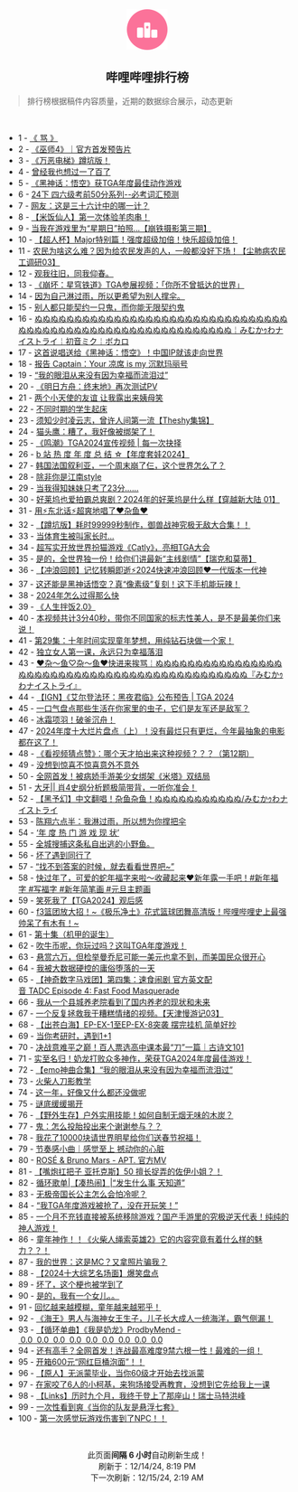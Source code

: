 <div align="center">
    <img src="./assets/icon_rank.png" alt="logo" />
    <h2>哔哩哔哩排行榜</h>
</div>

> 排行榜根据稿件内容质量，近期的数据综合展示，动态更新

<br />

<ul><li><span>1 - <a href=https://www.bilibili.com/BV1eZqiY8EiP target=_blank>《&nbsp;骂&nbsp;》</a></span></li><li><span>2 - <a href=https://www.bilibili.com/BV197qiYoEVn target=_blank>《巫师4》｜官方首发预告片</a></span></li><li><span>3 - <a href=https://www.bilibili.com/BV1rmqSYyEtH target=_blank>《万恶电梯》蹲坑版！</a></span></li><li><span>4 - <a href=https://www.bilibili.com/BV1CAqSYyEBK target=_blank>曾经我也想过一了百了</a></span></li><li><span>5 - <a href=https://www.bilibili.com/BV1DgqqYHE4U target=_blank>《黑神话：悟空》获TGA年度最佳动作游戏</a></span></li><li><span>6 - <a href=https://www.bilibili.com/BV15yqDYiE2t target=_blank>24下&nbsp;四六级考前50分系列--必考词汇预测</a></span></li><li><span>7 - <a href=https://www.bilibili.com/BV1fSqmYvE5w target=_blank>网友：这是三十六计中的哪一计？</a></span></li><li><span>8 - <a href=https://www.bilibili.com/BV1SJqCYzEL7 target=_blank>【米饭仙人】第一次体验羊肉串！</a></span></li><li><span>9 - <a href=https://www.bilibili.com/BV1Gkq2YHENw target=_blank>当我在游戏里为“星期日”拍照...【崩铁摄影第三期】</a></span></li><li><span>10 - <a href=https://www.bilibili.com/BV1X6q2YQEYn target=_blank>【超人杯】Major特别篇！强度超级加倍！快乐超级加倍！</a></span></li><li><span>11 - <a href=https://www.bilibili.com/BV1Mfq8YiEQb target=_blank>农民为啥这么难？因为给农民发声的人，一般都没好下场！【尘肺病农民工调研03】</a></span></li><li><span>12 - <a href=https://www.bilibili.com/BV1jdqmYhEFF target=_blank>观我往旧，同我仰春。</a></span></li><li><span>13 - <a href=https://www.bilibili.com/BV1yqBMYPENa target=_blank>《崩坏：星穹铁道》TGA参展视频：「你所不曾抵达的世界」</a></span></li><li><span>14 - <a href=https://www.bilibili.com/BV161q3YaEGd target=_blank>因为自己淋过雨，所以更希望为别人撑伞。</a></span></li><li><span>15 - <a href=https://www.bilibili.com/BV1Sqq6Y8EZ8 target=_blank>别人都只能契约一只鬼，而你能无限契约鬼</a></span></li><li><span>16 - <a href=https://www.bilibili.com/BV1Y9iZYUE6y target=_blank>ぬぬぬぬぬぬぬぬぬぬぬぬぬぬぬぬぬぬぬぬぬぬぬぬぬぬぬぬぬぬぬぬぬぬぬぬぬぬぬぬぬぬぬぬぬぬぬぬぬぬぬぬぬぬぬぬぬぬぬ￤みむかｩわナイストライ￤初音ミク￤ボカロ</a></span></li><li><span>17 - <a href=https://www.bilibili.com/BV1nhBVYCE8A target=_blank>这首说唱送给《黑神话：悟空》！中国IP就该走向世界</a></span></li><li><span>18 - <a href=https://www.bilibili.com/BV1YUq8YGEvS target=_blank>报告&nbsp;Captain：Your&nbsp;凉席&nbsp;is&nbsp;my&nbsp;沉默玛丽号</a></span></li><li><span>19 - <a href=https://www.bilibili.com/BV1n5qhYsERk target=_blank>“我的眼泪从来没有因为幸福而流泪过”</a></span></li><li><span>20 - <a href=https://www.bilibili.com/BV1b3B3YUE6a target=_blank>《明日方舟：终末地》再次测试PV</a></span></li><li><span>21 - <a href=https://www.bilibili.com/BV16cq1Y8EQM target=_blank>两个小天使的友谊&nbsp;让我露出来姨母笑</a></span></li><li><span>22 - <a href=https://www.bilibili.com/BV1f6q8YmEQt target=_blank>不同时期的学生起床</a></span></li><li><span>23 - <a href=https://www.bilibili.com/BV19rqUYfEen target=_blank>须知少时凌云志，曾许人间第一流【Theshy集锦】</a></span></li><li><span>24 - <a href=https://www.bilibili.com/BV1fHqhYSED8 target=_blank>猫头鹰：糟了，我好像被绑架了！</a></span></li><li><span>25 - <a href=https://www.bilibili.com/BV1p5qhYsEW6 target=_blank>《鸣潮》TGA2024宣传视频&nbsp;|&nbsp;每一次抉择</a></span></li><li><span>26 - <a href=https://www.bilibili.com/BV16mBMY4EsZ target=_blank>b&nbsp;站&nbsp;热&nbsp;度&nbsp;年&nbsp;度&nbsp;总&nbsp;结&nbsp;☆【年度套娃2024】</a></span></li><li><span>27 - <a href=https://www.bilibili.com/BV1sJBuYvEaK target=_blank>韩国法国叙利亚，一个周末崩了仨，这个世界怎么了？</a></span></li><li><span>28 - <a href=https://www.bilibili.com/BV1aLqCYGE8L target=_blank>除非你是江南style</a></span></li><li><span>29 - <a href=https://www.bilibili.com/BV183qqYDEFB target=_blank>当我得知妹妹只考了23分……</a></span></li><li><span>30 - <a href=https://www.bilibili.com/BV1KcqQYREUz target=_blank>好莱坞也爱拍霸总爽剧？2024年的好莱坞是什么样【穿越新大陆&nbsp;01】</a></span></li><li><span>31 - <a href=https://www.bilibili.com/BV14ZqDYoEfF target=_blank>用⚡东北话⚡超爽地唱了♥杂鱼♥</a></span></li><li><span>32 - <a href=https://www.bilibili.com/BV1o7qKYLEbd target=_blank>【蹲坑版】耗时99999秒制作，御兽战神究极无敌大合集！！</a></span></li><li><span>33 - <a href=https://www.bilibili.com/BV1CgqQYmEpa target=_blank>当体育生被叫家长时...</a></span></li><li><span>34 - <a href=https://www.bilibili.com/BV1XfqaYVEAA target=_blank>超写实开放世界扮猫游戏《Catly》，亮相TGA大会</a></span></li><li><span>35 - <a href=https://www.bilibili.com/BV1wFBMY8E3v target=_blank>是的，全世界独一份！给你们讲最新“主线剧情”【瑞克和莫蒂】</a></span></li><li><span>36 - <a href=https://www.bilibili.com/BV1yMqhYbEvU target=_blank>【冲浪回顾】记忆转瞬即逝⚡2024快速冲浪回顾❤一代版本一代神</a></span></li><li><span>37 - <a href=https://www.bilibili.com/BV1khq8Y9ErT target=_blank>这还能是黑神话悟空？真“像素级”复刻！这下手机能玩辣！</a></span></li><li><span>38 - <a href=https://www.bilibili.com/BV1xSqhYhEH9 target=_blank>2024年怎么过得那么快</a></span></li><li><span>39 - <a href=https://www.bilibili.com/BV1VGqXYKE6x target=_blank>《人生拌饭2.0》</a></span></li><li><span>40 - <a href=https://www.bilibili.com/BV118q3YkEd1 target=_blank>本视频共计3分40秒，带你不同国家的标志性美人，是不是最美你们来说！</a></span></li><li><span>41 - <a href=https://www.bilibili.com/BV1FoqhYdEHT target=_blank>第29集：十年时间实现童年梦想，用纯钻石块做一个家！</a></span></li><li><span>42 - <a href=https://www.bilibili.com/BV1AAqSY1Ejj target=_blank>独立女人第一课，永远只为幸福落泪</a></span></li><li><span>43 - <a href=https://www.bilibili.com/BV1gKqUY9E4L target=_blank>❤杂～鱼♡杂～鱼❤快进来挨骂￤ぬぬぬぬぬぬぬぬぬぬぬぬぬぬぬぬぬぬぬぬぬぬぬぬぬぬぬぬぬぬぬぬぬぬぬぬぬぬぬぬぬぬぬぬぬ『みむかｩわナイストライ』</a></span></li><li><span>44 - <a href=https://www.bilibili.com/BV1o5qBYqE6v target=_blank>【IGN】《艾尔登法环：黑夜君临》公布预告&nbsp;|&nbsp;TGA&nbsp;2024</a></span></li><li><span>45 - <a href=https://www.bilibili.com/BV1ktqzYmEGW target=_blank>一口气盘点那些生活在你家里的虫子，它们是友军还是敌军？</a></span></li><li><span>46 - <a href=https://www.bilibili.com/BV1XWqSYcEd4 target=_blank>冰霜项羽！破釜沉舟！</a></span></li><li><span>47 - <a href=https://www.bilibili.com/BV1FPq1YbEpx target=_blank>2024年度十大烂片盘点（上）！没有最烂只有更烂，今年最抽象的电影都在这了！</a></span></li><li><span>48 - <a href=https://www.bilibili.com/BV1xtqCYPEpB target=_blank>《看视频猜点赞》：哪个天才拍出来这种视频？？？（第12期）</a></span></li><li><span>49 - <a href=https://www.bilibili.com/BV1LdqmYhE15 target=_blank>没想到惊喜不惊喜意外不意外</a></span></li><li><span>50 - <a href=https://www.bilibili.com/BV1aWirYNEpm target=_blank>全网首发！被病娇手游美少女绑架《米塔》双结局</a></span></li><li><span>51 - <a href=https://www.bilibili.com/BV1FtqUYzEBX target=_blank>大牙||&nbsp;肖4史纲分析题极简带背，一听你准会！</a></span></li><li><span>52 - <a href=https://www.bilibili.com/BV1vPqzYPECi target=_blank>【黑予幻】中文翻唱！杂鱼杂鱼！ぬぬぬぬぬぬぬぬぬぬぬ/みむかｩわナイストライ</a></span></li><li><span>53 - <a href=https://www.bilibili.com/BV1uXqUYpEeW target=_blank>陈翔六点半：我淋过雨，所以想为你撑把伞</a></span></li><li><span>54 - <a href=https://www.bilibili.com/BV1KhBMYuEXN target=_blank>‘年&nbsp;度&nbsp;热&nbsp;门&nbsp;游&nbsp;戏&nbsp;现&nbsp;状’</a></span></li><li><span>55 - <a href=https://www.bilibili.com/BV1TEqDYWESN target=_blank>全城搜捕这条私自出逃的小野鱼。</a></span></li><li><span>56 - <a href=https://www.bilibili.com/BV1R5q1YDEsd target=_blank>坏了遇到同行了</a></span></li><li><span>57 - <a href=https://www.bilibili.com/BV1e5q1YDEBx target=_blank>“找不到答案的时候，就去看看世界吧~”</a></span></li><li><span>58 - <a href=https://www.bilibili.com/BV13tqSYbEUB target=_blank>快过年了，可爱的蛇年福字来啦～收藏起来❤️新年露一手吧！#新年福字&nbsp;#写福字&nbsp;#新年简笔画&nbsp;#元旦主题画</a></span></li><li><span>59 - <a href=https://www.bilibili.com/BV1DTqqYWEQq target=_blank>笑死我了【TGA2024】观后感</a></span></li><li><span>60 - <a href=https://www.bilibili.com/BV1X2BRYCEPB target=_blank>f3篮团放大招！~《极乐净土》花式篮球团舞高清版！哔哩哔哩史上最强帅呆了有木有！~</a></span></li><li><span>61 - <a href=https://www.bilibili.com/BV1LNqzYeET5 target=_blank>第十集（机甲的诞生）</a></span></li><li><span>62 - <a href=https://www.bilibili.com/BV18gqzYFE2X target=_blank>吹牛币呢，你玩过吗？这叫TGA年度游戏！</a></span></li><li><span>63 - <a href=https://www.bilibili.com/BV1tAqYY6Erv target=_blank>悬赏六万，但检举曼乔尼可能一美元也拿不到，而美国民众很开心</a></span></li><li><span>64 - <a href=https://www.bilibili.com/BV1R2qDYPE9x target=_blank>我被大数据硬控的庸俗堕落的一天</a></span></li><li><span>65 - <a href=https://www.bilibili.com/BV1KQqvY1EyY target=_blank>【神奇数字马戏团】第四集：速食闹剧&nbsp;官方英文配音&nbsp;TADC&nbsp;Episode&nbsp;4:&nbsp;Fast&nbsp;Food&nbsp;Masquerade</a></span></li><li><span>66 - <a href=https://www.bilibili.com/BV12FqSY2Ebn target=_blank>我从一个县城养老院看到了国内养老的现状和未来</a></span></li><li><span>67 - <a href=https://www.bilibili.com/BV1CKqSYkEhn target=_blank>一个反复拯救我于糟糕情绪的视频。【天津慢游记03】</a></span></li><li><span>68 - <a href=https://www.bilibili.com/BV1mWq8YbET9 target=_blank>【出苍白海】EP-EX-1至EP-EX-8突袭&nbsp;摆完挂机&nbsp;简单好抄</a></span></li><li><span>69 - <a href=https://www.bilibili.com/BV1Xtq6YiE6N target=_blank>当你考研时，遇到1+1</a></span></li><li><span>70 - <a href=https://www.bilibili.com/BV14iq4Y9Eow target=_blank>决战意难平之巅！百人票选高中课本最“刀”一篇｜古诗文101</a></span></li><li><span>71 - <a href=https://www.bilibili.com/BV1g8BgYmEPn target=_blank>实至名归！奶龙打败众多神作，荣获TGA2024年度最佳游戏！</a></span></li><li><span>72 - <a href=https://www.bilibili.com/BV1Cfq2YzEUu target=_blank>【emo神曲合集】“我的眼泪从来没有因为幸福而流泪过”</a></span></li><li><span>73 - <a href=https://www.bilibili.com/BV1XLqCYGEci target=_blank>火柴人刀影教学</a></span></li><li><span>74 - <a href=https://www.bilibili.com/BV1g1q2YJEDJ target=_blank>这一年，好像又什么都还没做呢</a></span></li><li><span>75 - <a href=https://www.bilibili.com/BV1tcqhYPEyj target=_blank>谜底缓缓揭开</a></span></li><li><span>76 - <a href=https://www.bilibili.com/BV1PwqSYjEQv target=_blank>【野外生存】户外实用技能！如何自制无烟无味的木炭？</a></span></li><li><span>77 - <a href=https://www.bilibili.com/BV1uuqUYQEQk target=_blank>鬼：怎么投胎投出来个谢谢参与？？</a></span></li><li><span>78 - <a href=https://www.bilibili.com/BV1wEqyYFEvq target=_blank>我花了10000块请世界明星给你们送春节祝福！</a></span></li><li><span>79 - <a href=https://www.bilibili.com/BV1BaqqYTEyS target=_blank>节奏感小曲｜感觉至上&nbsp;撼动你的心脏</a></span></li><li><span>80 - <a href=https://www.bilibili.com/BV1tbq3YVErZ target=_blank>ROSÉ&nbsp;&amp;&nbsp;Bruno&nbsp;Mars&nbsp;-&nbsp;APT.&nbsp;官方MV</a></span></li><li><span>81 - <a href=https://www.bilibili.com/BV1req8YQEc5 target=_blank>【嘴炮扛把子&nbsp;亚托克斯】50&nbsp;擅长捉弄的佐伊小姐？！</a></span></li><li><span>82 - <a href=https://www.bilibili.com/BV1CAqSYyEZN target=_blank>循环歌单|【凑热闹】|“发生什么事&nbsp;天知道”</a></span></li><li><span>83 - <a href=https://www.bilibili.com/BV1iHqSYaE3H target=_blank>无极帝国长公主怎么会怕冷呢？</a></span></li><li><span>84 - <a href=https://www.bilibili.com/BV1FKBMYxEQo target=_blank>“我TGA年度游戏被抢了，没在开玩笑！”</a></span></li><li><span>85 - <a href=https://www.bilibili.com/BV1iMq3YoEvH target=_blank>一个月不充钱直接被系统移除游戏？国产手游里的究极逆天代表！纯纯的神人游戏！</a></span></li><li><span>86 - <a href=https://www.bilibili.com/BV12UqyYBEBs target=_blank>童年神作！！《火柴人绳索英雄2》它的内容究竟有着什么样的魅力？？！</a></span></li><li><span>87 - <a href=https://www.bilibili.com/BV1Bfq6YLEdZ target=_blank>我的世界：这是MC？又拿照片骗我？</a></span></li><li><span>88 - <a href=https://www.bilibili.com/BV1ofqbY1Erk target=_blank>【2024十大综艺名场面】爆笑盘点</a></span></li><li><span>89 - <a href=https://www.bilibili.com/BV1mfqUY7EPu target=_blank>坏了，这个梗也被学到了</a></span></li><li><span>90 - <a href=https://www.bilibili.com/BV14qqSYHEaK target=_blank>是的，我有一个女儿。。</a></span></li><li><span>91 - <a href=https://www.bilibili.com/BV1oPq8YGEtz target=_blank>回忆越来越模糊，童年越来越邪乎！</a></span></li><li><span>92 - <a href=https://www.bilibili.com/BV1snqzYpEmJ target=_blank>《海王》男人与海神女王生子，儿子长大成人一统海洋，霸气侧漏！</a></span></li><li><span>93 - <a href=https://www.bilibili.com/BV1cdqhY4EJA target=_blank>【循环单曲】《我是奶龙》ProdbyMend&nbsp;-&nbsp;0.0&nbsp;&nbsp;0.0&nbsp;&nbsp;0.0&nbsp;&nbsp;0.0&nbsp;&nbsp;0.0&nbsp;&nbsp;0.0&nbsp;&nbsp;0.0&nbsp;&nbsp;0.0&nbsp;&nbsp;0.0</a></span></li><li><span>94 - <a href=https://www.bilibili.com/BV1N4qXYdEHz target=_blank>还有高手？全网首发！连战最高难度9禁六根一性！最难的一组！</a></span></li><li><span>95 - <a href=https://www.bilibili.com/BV1daqGYFEWM target=_blank>开箱600元“网红巨桶泡面”！！</a></span></li><li><span>96 - <a href=https://www.bilibili.com/BV1obqyYHEz9 target=_blank>【原人】无派蒙毕业，当你60级才开始去找派蒙</a></span></li><li><span>97 - <a href=https://www.bilibili.com/BV1aWqmYpEpA target=_blank>在家咬了6人的小柯基，来狗场接受再教育，没想到它先给我上一课</a></span></li><li><span>98 - <a href=https://www.bilibili.com/BV13qqkYuEGo target=_blank>【Links】历时九个月，我终于登上了那座山！瑞士马特洪峰</a></span></li><li><span>99 - <a href=https://www.bilibili.com/BV1p2qSYLE2V target=_blank>一次性看到爽《当你的队友是悬浮七套》</a></span></li><li><span>100 - <a href=https://www.bilibili.com/BV1NEqUY1EYF target=_blank>第一次感觉玩游戏伤害到了NPC！！</a></span></li></ul>

<br />

<p align=center>此页面<strong>间隔 6 小时</strong>自动刷新生成！<br>刷新于：12/14/24, 8:19 PM<br>下一次刷新：12/15/24, 2:19 AM</p>
